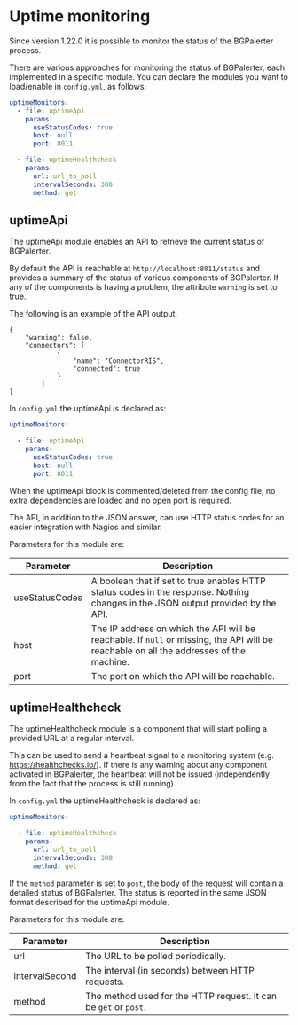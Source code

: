 # Uptime monitoring

Since version 1.22.0 it is possible to monitor the status of the BGPalerter process.

There are various approaches for monitoring the status of BGPalerter, each implemented in a specific module. 
You can declare the modules you want to load/enable in `config.yml`, as follows:

```yaml
uptimeMonitors:
  - file: uptimeApi
    params:
      useStatusCodes: true
      host: null
      port: 8011

  - file: uptimeHealthcheck
    params:
      url: url_to_poll
      intervalSeconds: 300
      method: get
```


## uptimeApi

The uptimeApi module enables an API to retrieve the current status of BGPalerter.

By default the API is reachable at `http://localhost:8011/status` and provides a summary of the status of various components of BGPalerter. If any of the components is having a problem, the attribute `warning` is set to true.

The following is an example of the API output.

```
{
    "warning": false,
    "connectors": [
            {
                "name": "ConnectorRIS",
                "connected": true
            }
        ]
}
```

In `config.yml` the uptimeApi is declared as:

```yaml
uptimeMonitors:

  - file: uptimeApi
    params:
      useStatusCodes: true
      host: null
      port: 8011
```

When the uptimeApi block is commented/deleted from the config file, no extra dependencies are loaded and no open port is required. 

The API, in addition to the JSON answer, can use HTTP status codes for an easier integration with Nagios and similar.

Parameters for this module are:

|Parameter| Description| 
|---|---|
|useStatusCodes| A boolean that if set to true enables HTTP status codes in the response. Nothing changes in the JSON output provided by the API. | 
|host| The IP address on which the API will be reachable. If `null` or missing, the API will be reachable on all the addresses of the machine.| 
|port| The port on which the API will be reachable. | 


## uptimeHealthcheck

The uptimeHealthcheck module is a component that will start polling a provided URL at a regular interval.

This can be used to send a heartbeat signal to a monitoring system (e.g. https://healthchecks.io/).
If there is any warning about any component activated in BGPalerter, the heartbeat will not be issued (independently from the fact that the process is still running).


In `config.yml` the uptimeHealthcheck is declared as:

```yaml
uptimeMonitors:

  - file: uptimeHealthcheck
    params:
      url: url_to_poll
      intervalSeconds: 300
      method: get
```

If the `method` parameter is set to `post`, the body of the request will contain a detailed status of BGPalerter.
The status is reported in the same JSON format described for the uptimeApi module.

Parameters for this module are:

|Parameter| Description| 
|---|---|
|url| The URL to be polled periodically. | 
|intervalSecond| The interval (in seconds) between HTTP requests. | 
|method| The method used for the HTTP request. It can be `get` or `post`. | 







